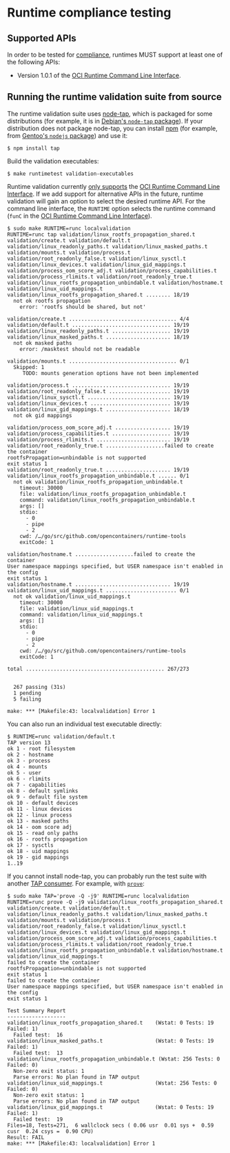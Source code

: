 # Runtime compliance testing

## Supported APIs

In order to be tested for [compliance][], runtimes MUST support at least one of the following APIs:

* Version 1.0.1 of the [OCI Runtime Command Line Interface](command-line-interface.md).

## Running the runtime validation suite from source

The runtime validation suite uses [node-tap][], which is packaged for some distributions (for example, it is in [Debian's `node-tap` package][debian-node-tap]).
If your distribution does not package node-tap, you can install [npm][] (for example, from [Gentoo's `nodejs` package][gentoo-nodejs]) and use it:

```console
$ npm install tap
```

Build the validation executables:

```console
$ make runtimetest validation-executables
```

Runtime validation currently [only supports](docs/runtime-compliance-testing.md) the [OCI Runtime Command Line Interface](doc/command-line-interface.md).
If we add support for alternative APIs in the future, runtime validation will gain an option to select the desired runtime API.
For the command line interface, the `RUNTIME` option selects the runtime command (`funC` in the [OCI Runtime Command Line Interface](doc/command-line-interface.md)).

```
$ sudo make RUNTIME=runc localvalidation
RUNTIME=runc tap validation/linux_rootfs_propagation_shared.t validation/create.t validation/default.t validation/linux_readonly_paths.t validation/linux_masked_paths.t validation/mounts.t validation/process.t validation/root_readonly_false.t validation/linux_sysctl.t validation/linux_devices.t validation/linux_gid_mappings.t validation/process_oom_score_adj.t validation/process_capabilities.t validation/process_rlimits.t validation/root_readonly_true.t validation/linux_rootfs_propagation_unbindable.t validation/hostname.t validation/linux_uid_mappings.t
validation/linux_rootfs_propagation_shared.t ........ 18/19
  not ok rootfs propagation
    error: 'rootfs should be shared, but not'

validation/create.t ................................... 4/4
validation/default.t ................................ 19/19
validation/linux_readonly_paths.t ................... 19/19
validation/linux_masked_paths.t ..................... 18/19
  not ok masked paths
    error: /masktest should not be readable

validation/mounts.t ................................... 0/1
  Skipped: 1
     TODO: mounts generation options have not been implemented

validation/process.t ................................ 19/19
validation/root_readonly_false.t .................... 19/19
validation/linux_sysctl.t ........................... 19/19
validation/linux_devices.t .......................... 19/19
validation/linux_gid_mappings.t ..................... 18/19
  not ok gid mappings

validation/process_oom_score_adj.t .................. 19/19
validation/process_capabilities.t ................... 19/19
validation/process_rlimits.t ........................ 19/19
validation/root_readonly_true.t ...................failed to create the container
rootfsPropagation=unbindable is not supported
exit status 1
validation/root_readonly_true.t ..................... 19/19
validation/linux_rootfs_propagation_unbindable.t ...... 0/1
  not ok validation/linux_rootfs_propagation_unbindable.t
    timeout: 30000
    file: validation/linux_rootfs_propagation_unbindable.t
    command: validation/linux_rootfs_propagation_unbindable.t
    args: []
    stdio:
      - 0
      - pipe
      - 2
    cwd: /…/go/src/github.com/opencontainers/runtime-tools
    exitCode: 1

validation/hostname.t ...................failed to create the container
User namespace mappings specified, but USER namespace isn't enabled in the config
exit status 1
validation/hostname.t ............................... 19/19
validation/linux_uid_mappings.t ....................... 0/1
  not ok validation/linux_uid_mappings.t
    timeout: 30000
    file: validation/linux_uid_mappings.t
    command: validation/linux_uid_mappings.t
    args: []
    stdio:
      - 0
      - pipe
      - 2
    cwd: /…/go/src/github.com/opencontainers/runtime-tools
    exitCode: 1

total ............................................. 267/273


  267 passing (31s)
  1 pending
  5 failing

make: *** [Makefile:43: localvalidation] Error 1
```

You can also run an individual test executable directly:

```console
$ RUNTIME=runc validation/default.t
TAP version 13
ok 1 - root filesystem
ok 2 - hostname
ok 3 - process
ok 4 - mounts
ok 5 - user
ok 6 - rlimits
ok 7 - capabilities
ok 8 - default symlinks
ok 9 - default file system
ok 10 - default devices
ok 11 - linux devices
ok 12 - linux process
ok 13 - masked paths
ok 14 - oom score adj
ok 15 - read only paths
ok 16 - rootfs propagation
ok 17 - sysctls
ok 18 - uid mappings
ok 19 - gid mappings
1..19
```

If you cannot install node-tap, you can probably run the test suite with another [TAP consumer][tap-consumers].
For example, with [`prove`][prove]:

```console
$ sudo make TAP='prove -Q -j9' RUNTIME=runc localvalidation
RUNTIME=runc prove -Q -j9 validation/linux_rootfs_propagation_shared.t validation/create.t validation/default.t validation/linux_readonly_paths.t validation/linux_masked_paths.t validation/mounts.t validation/process.t validation/root_readonly_false.t validation/linux_sysctl.t validation/linux_devices.t validation/linux_gid_mappings.t validation/process_oom_score_adj.t validation/process_capabilities.t validation/process_rlimits.t validation/root_readonly_true.t validation/linux_rootfs_propagation_unbindable.t validation/hostname.t validation/linux_uid_mappings.t
failed to create the container
rootfsPropagation=unbindable is not supported
exit status 1
failed to create the container
User namespace mappings specified, but USER namespace isn't enabled in the config
exit status 1

Test Summary Report
-------------------
validation/linux_rootfs_propagation_shared.t    (Wstat: 0 Tests: 19 Failed: 1)
  Failed test:  16
validation/linux_masked_paths.t                 (Wstat: 0 Tests: 19 Failed: 1)
  Failed test:  13
validation/linux_rootfs_propagation_unbindable.t (Wstat: 256 Tests: 0 Failed: 0)
  Non-zero exit status: 1
  Parse errors: No plan found in TAP output
validation/linux_uid_mappings.t                 (Wstat: 256 Tests: 0 Failed: 0)
  Non-zero exit status: 1
  Parse errors: No plan found in TAP output
validation/linux_gid_mappings.t                 (Wstat: 0 Tests: 19 Failed: 1)
  Failed test:  19
Files=18, Tests=271,  6 wallclock secs ( 0.06 usr  0.01 sys +  0.59 cusr  0.24 csys =  0.90 CPU)
Result: FAIL
make: *** [Makefile:43: localvalidation] Error 1
```


[compliance]: https://github.com/opencontainers/runtime-spec/blob/v1.0.1/spec.md
[debian-node-tap]: https://packages.debian.org/stretch/node-tap
[debian-nodejs]: https://packages.debian.org/stretch/nodejs
[gentoo-nodejs]: https://packages.gentoo.org/packages/net-libs/nodejs
[node-tap]: http://www.node-tap.org/
[npm]: https://www.npmjs.com/
[prove]: http://search.cpan.org/~leont/Test-Harness-3.39/bin/prove
[tap-consumers]: https://testanything.org/consumers.html
